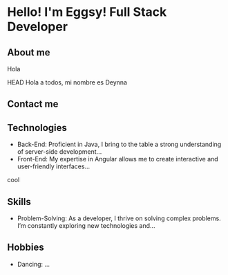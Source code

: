 # Hello! I'm Eggsy! Full Stack Developer
## About me

Hola



HEAD
Hola a todos, mi nombre es Deynna

## Contact me


## Technologies
- Back-End: Proficient in Java, I bring to the table a strong understanding of server-side development...
- Front-End: My expertise in Angular allows me to create interactive and user-friendly interfaces...

cool

## Skills
- Problem-Solving: As a developer, I thrive on solving complex problems. I’m constantly exploring new technologies and...


## Hobbies
- Dancing: ...

